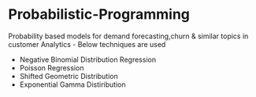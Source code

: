 # Probabilistic-Programming
Probability based models for demand forecasting,churn & similar topics in customer Analytics - Below techniques are used
* Negative Binomial Distribution Regression
* Poisson Regression
* Shifted Geometric Distribution
* Exponential Gamma Distiribution

